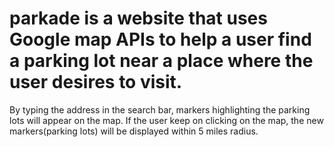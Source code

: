 # parkade is a website that uses Google map APIs to help a user find a parking lot near a place where the user desires to visit.
By typing the address in the search bar, markers highlighting the parking lots will appear on the map.
If the user keep on clicking on the map, the new markers(parking lots) will be displayed within 5 miles radius.
